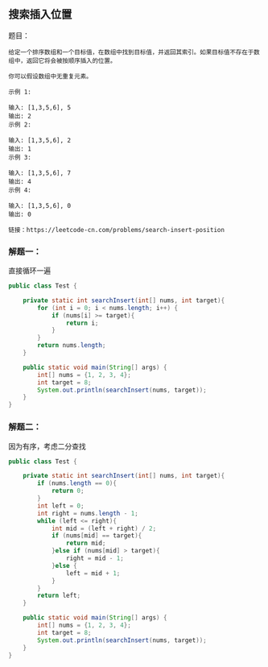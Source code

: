 ## 搜索插入位置


题目：

    给定一个排序数组和一个目标值，在数组中找到目标值，并返回其索引。如果目标值不存在于数组中，返回它将会被按顺序插入的位置。
    
    你可以假设数组中无重复元素。
    
    示例 1:
    
    输入: [1,3,5,6], 5
    输出: 2
    示例 2:
    
    输入: [1,3,5,6], 2
    输出: 1
    示例 3:
    
    输入: [1,3,5,6], 7
    输出: 4
    示例 4:
    
    输入: [1,3,5,6], 0
    输出: 0
    
    链接：https://leetcode-cn.com/problems/search-insert-position



### 解题一：

直接循环一遍

```java
public class Test {

    private static int searchInsert(int[] nums, int target){
        for (int i = 0; i < nums.length; i++) {
            if (nums[i] >= target){
                return i;
            }
        }
        return nums.length;
    }

    public static void main(String[] args) {
        int[] nums = {1, 2, 3, 4};
        int target = 8;
        System.out.println(searchInsert(nums, target));
    }
}
```


### 解题二：

因为有序，考虑二分查找


```java
public class Test {

    private static int searchInsert(int[] nums, int target){
        if (nums.length == 0){
            return 0;
        }
        int left = 0;
        int right = nums.length - 1;
        while (left <= right){
            int mid = (left + right) / 2;
            if (nums[mid] == target){
                return mid;
            }else if (nums[mid] > target){
                right = mid - 1;
            }else {
                left = mid + 1;
            }
        }
        return left;
    }

    public static void main(String[] args) {
        int[] nums = {1, 2, 3, 4};
        int target = 8;
        System.out.println(searchInsert(nums, target));
    }
}
```